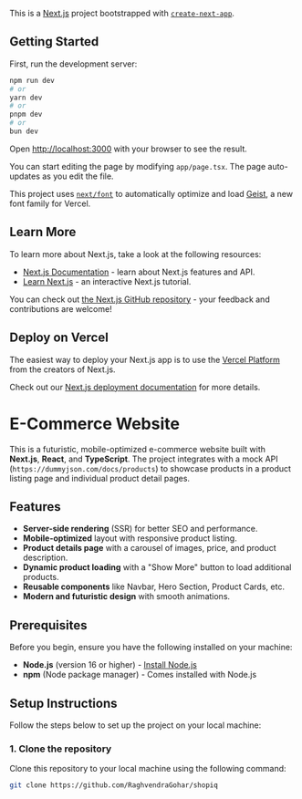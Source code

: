 This is a [Next.js](https://nextjs.org) project bootstrapped with [`create-next-app`](https://nextjs.org/docs/app/api-reference/cli/create-next-app).

## Getting Started

First, run the development server:

```bash
npm run dev
# or
yarn dev
# or
pnpm dev
# or
bun dev
```

Open [http://localhost:3000](http://localhost:3000) with your browser to see the result.

You can start editing the page by modifying `app/page.tsx`. The page auto-updates as you edit the file.

This project uses [`next/font`](https://nextjs.org/docs/app/building-your-application/optimizing/fonts) to automatically optimize and load [Geist](https://vercel.com/font), a new font family for Vercel.

## Learn More

To learn more about Next.js, take a look at the following resources:

- [Next.js Documentation](https://nextjs.org/docs) - learn about Next.js features and API.
- [Learn Next.js](https://nextjs.org/learn) - an interactive Next.js tutorial.

You can check out [the Next.js GitHub repository](https://github.com/vercel/next.js) - your feedback and contributions are welcome!

## Deploy on Vercel

The easiest way to deploy your Next.js app is to use the [Vercel Platform](https://vercel.com/new?utm_medium=default-template&filter=next.js&utm_source=create-next-app&utm_campaign=create-next-app-readme) from the creators of Next.js.

Check out our [Next.js deployment documentation](https://nextjs.org/docs/app/building-your-application/deploying) for more details.


# E-Commerce Website

This is a futuristic, mobile-optimized e-commerce website built with **Next.js**, **React**, and **TypeScript**. The project integrates with a mock API (`https://dummyjson.com/docs/products`) to showcase products in a product listing page and individual product detail pages.

## Features
- **Server-side rendering** (SSR) for better SEO and performance.
- **Mobile-optimized** layout with responsive product listing.
- **Product details page** with a carousel of images, price, and product description.
- **Dynamic product loading** with a "Show More" button to load additional products.
- **Reusable components** like Navbar, Hero Section, Product Cards, etc.
- **Modern and futuristic design** with smooth animations.

## Prerequisites
Before you begin, ensure you have the following installed on your machine:

- **Node.js** (version 16 or higher) - [Install Node.js](https://nodejs.org/)
- **npm** (Node package manager) - Comes installed with Node.js

## Setup Instructions

Follow the steps below to set up the project on your local machine:

### 1. Clone the repository
Clone this repository to your local machine using the following command:
```bash
git clone https://github.com/RaghvendraGohar/shopiq
